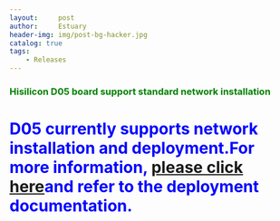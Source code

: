```yaml
---
layout:     post
author:     Estuary
header-img: img/post-bg-hacker.jpg
catalog: true
tags:
    - Releases
---
```


<h3><span style="color: #008000;"><strong>Hisilicon D05 board support standard network installation </strong></span></h3>
<h1><span style="color: #0000ff;"><strong>D05 currently supports network installation and deployment.For more information, <a href="https://github.com/open-estuary/estuary/blob/master/doc/Deploy_Manual.4All.md">please click here</a>and refer to the deployment documentation.</strong></span></h3>
</tr>
